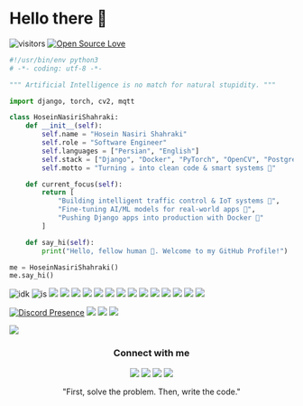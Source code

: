 # Hello there 👋

![visitors](https://visitor-badge.laobi.icu/badge?page_id=HoseinNasiriShahraki.HoseinNasiriShahraki)
[![Open Source Love](https://badges.frapsoft.com/os/v1/open-source.svg?v=102)](https://github.com/ellerbrock/open-source-badge/)


```python
#!/usr/bin/env python3
# -*- coding: utf-8 -*-

""" Artificial Intelligence is no match for natural stupidity. """

import django, torch, cv2, mqtt

class HoseinNasiriShahraki:
    def __init__(self):
        self.name = "Hosein Nasiri Shahraki"
        self.role = "Software Engineer"
        self.languages = ["Persian", "English"]
        self.stack = ["Django", "Docker", "PyTorch", "OpenCV", "PostgreSQL", "MQTT"]
        self.motto = "Turning ☕ into clean code & smart systems 🤖"

    def current_focus(self):
        return [
            "Building intelligent traffic control & IoT systems 🚦",
            "Fine-tuning AI/ML models for real-world apps 🧠",
            "Pushing Django apps into production with Docker 🐳"
        ]

    def say_hi(self):
        print("Hello, fellow human 👋. Welcome to my GitHub Profile!")

me = HoseinNasiriShahraki()
me.say_hi()
```

![idk](https://img.shields.io/badge/Python-3776AB?style=for-the-badge&logo=python&logoColor=white)
![is](https://img.shields.io/badge/SQL-4479A1?style=for-the-badge&logo=postgresql&logoColor=white)
![](https://img.shields.io/badge/PyTorch-EE4C2C?style=for-the-badge&logo=pytorch&logoColor=white)
![](https://img.shields.io/badge/TensorFlow-FF6F00?style=for-the-badge&logo=tensorflow&logoColor=white)
![](https://img.shields.io/badge/OpenCV-5C3EE8?style=for-the-badge&logo=opencv&logoColor=white)
![](https://img.shields.io/badge/YOLO-00FFFF?style=for-the-badge&logo=yolo&logoColor=white)
![](https://img.shields.io/badge/Django-092E20?style=for-the-badge&logo=django&logoColor=white)
![](https://img.shields.io/badge/Django_REST-ff1709?style=for-the-badge&logo=django&logoColor=white)
![](https://img.shields.io/badge/Docker-2496ED?style=for-the-badge&logo=docker&logoColor=white)
![](https://img.shields.io/badge/Redis-DC382D?style=for-the-badge&logo=redis&logoColor=white)
![](https://img.shields.io/badge/PostgreSQL-316192?style=for-the-badge&logo=postgresql&logoColor=white)
![](https://img.shields.io/badge/Nginx-009639?style=for-the-badge&logo=nginx&logoColor=white)
![](https://img.shields.io/badge/Celery-37814A?style=for-the-badge&logo=celery&logoColor=white)
![](https://img.shields.io/badge/Power_BI-F2C811?style=for-the-badge&logo=powerbi&logoColor=black)
![](https://img.shields.io/badge/MQTT-3C5280?style=for-the-badge&logo=eclipsemosquitto&logoColor=white)
![](https://img.shields.io/badge/IoT-FF6F00?style=for-the-badge&logo=iot&logoColor=white)


[![Discord Presence](https://lanyard.cnrad.dev/api/705282609982472343)](https://discord.com/users/705282609982472343)
![](https://github-readme-stats.vercel.app/api?username=HoseinNasiriShahraki&show_icons=true&theme=dark&hide_border=true&count_private=true&include_all_commits=true)
![](https://github-readme-stats.vercel.app/api/top-langs/?username=HoseinNasiriShahraki&layout=compact&theme=dark&hide_border=true&langs_count=8)
![](https://github-readme-streak-stats.herokuapp.com/?user=HoseinNasiriShahraki&theme=dark&hide_border=true)


![](https://github-activity-graph.vercel.app/graph?username=HoseinNasiriShahraki&theme=react-dark&hide_border=true&area=true)


<h3 align="center">Connect with me</h3>


<p align="center">
  <a href= "https://www.linkedin.com/in/hosein-nasiri-shahraki"><img src="https://img.icons8.com/?size=100&id=60ZV_wYC0BM2&format=png&color=000000"/></a>
  <a href= "https://outlook.com/hosein.nasiri@outlook.com"><img src="https://img.icons8.com/?size=100&id=CXYJjRfKlwI9&format=png&color=000000"/></a>
  <a href= "t.me/OkNotOkComputer"><img src="https://img.icons8.com/?size=100&id=jZ1z64hEYYLW&format=png&color=000000"/></a>
  <a href= "https://discordapp.com/users/705282609982472343"><img src="https://img.icons8.com/?size=100&id=9J9mwdLXxKpa&format=png&color=000000"></a>
<!--   <a href= "https://signal.org"><img src="https://img.icons8.com/color/48/000000/signal-app.png"/></a> -->
<!--   <a href= "https://www.youtube.com/channel/UCj_aGuryykHGnmFXHa5kzLQ"><img src="https://img.icons8.com/dusk/48/000000/youtube--v2.png"/></a> -->
</p>


<div align="center">
"First, solve the problem. Then, write the code."
</div>
